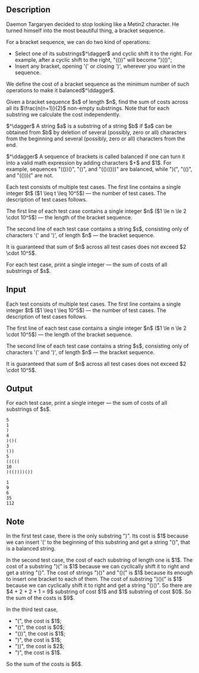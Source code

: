 ## Description

<div><p>Daemon Targaryen decided to stop looking like a Metin2 character. He turned himself into the most beautiful thing, a bracket sequence.</p><p>For a bracket sequence, we can do two kind of operations:</p><ul> <li> Select one of its substrings$^\dagger$ and cyclic shift it to the right. For example, after a cyclic shift to the right, "<span class="tex-font-style-tt">(())</span>" will become "<span class="tex-font-style-tt">)(()</span>"; </li><li> Insert any bracket, opening '<span class="tex-font-style-tt">(</span>' or closing '<span class="tex-font-style-tt">)</span>', wherever you want in the sequence. </li></ul><p>We define the <span class="tex-font-style-it">cost</span> of a bracket sequence as the <span class="tex-font-style-bf">minimum</span> number of such operations to make it balanced$^\ddagger$.</p><p>Given a bracket sequence $s$ of length $n$, find the sum of costs across all its $\frac{n(n+1)}{2}$ non-empty substrings. Note that for each substring we calculate the cost <span class="tex-font-style-bf">independently</span>.</p><p>$^\dagger$ A string $a$ is a substring of a string $b$ if $a$ can be obtained from $b$ by deletion of several (possibly, zero or all) characters from the beginning and several (possibly, zero or all) characters from the end.</p><p>$^\ddagger$ A sequence of brackets is called balanced if one can turn it into a valid math expression by adding characters $+$ and $1$. For example, sequences "<span class="tex-font-style-tt">(())()</span>", "<span class="tex-font-style-tt">()</span>", and "<span class="tex-font-style-tt">(()(()))</span>" are balanced, while "<span class="tex-font-style-tt">)(</span>", "<span class="tex-font-style-tt">(()</span>", and "<span class="tex-font-style-tt">(()))(</span>" are not.</p></div><div class="input-specification"><p>Each test consists of multiple test cases. The first line contains a single integer $t$ ($1 \leq t \leq 10^5$) — the number of test cases. The description of test cases follows.</p><p>The first line of each test case contains a single integer $n$ ($1 \le n \le 2 \cdot 10^5$) — the length of the bracket sequence.</p><p>The second line of each test case contains a string $s$, consisting only of characters '<span class="tex-font-style-tt">(</span>' and '<span class="tex-font-style-tt">)</span>', of length $n$ — the bracket sequence.</p><p>It is guaranteed that sum of $n$ across all test cases does not exceed $2 \cdot 10^5$.</p></div><div class="output-specification"><p>For each test case, print a single integer — the sum of costs of all substrings of $s$.</p></div>

## Input

<p>Each test consists of multiple test cases. The first line contains a single integer $t$ ($1 \leq t \leq 10^5$) — the number of test cases. The description of test cases follows.</p><p>The first line of each test case contains a single integer $n$ ($1 \le n \le 2 \cdot 10^5$) — the length of the bracket sequence.</p><p>The second line of each test case contains a string $s$, consisting only of characters '<span class="tex-font-style-tt">(</span>' and '<span class="tex-font-style-tt">)</span>', of length $n$ — the bracket sequence.</p><p>It is guaranteed that sum of $n$ across all test cases does not exceed $2 \cdot 10^5$.</p>

## Output

<p>For each test case, print a single integer — the sum of costs of all substrings of $s$.</p>





```input1|2,3,6,7,10,11
5
1
)
4
)()(
3
())
5
(((((
10
)(())))())
```




```output1
1
9
6
35
112
```



## Note

<p>In the first test case, there is the only substring "<span class="tex-font-style-tt">)</span>". Its cost is $1$ because we can insert '<span class="tex-font-style-tt">(</span>' to the beginning of this substring and get a string "<span class="tex-font-style-tt">()</span>", that is a balanced string.</p><p>In the second test case, the cost of each substring of length one is $1$. The cost of a substring "<span class="tex-font-style-tt">)(</span>" is $1$ because we can cyclically shift it to right and get a string "<span class="tex-font-style-tt">()</span>". The cost of strings "<span class="tex-font-style-tt">)()</span>" and "<span class="tex-font-style-tt">()(</span>" is $1$ because its enough to insert one bracket to each of them. The cost of substring "<span class="tex-font-style-tt">)()(</span>" is $1$ because we can cyclically shift it to right and get a string "<span class="tex-font-style-tt">()()</span>". So there are $4 + 2 + 2 + 1 = 9$ substring of cost $1$ and $1$ substring of cost $0$. So the sum of the costs is $9$.</p><p>In the third test case, </p><ul> <li> "<span class="tex-font-style-tt">(</span>", the cost is $1$; </li><li> "<span class="tex-font-style-tt">()</span>", the cost is $0$; </li><li> "<span class="tex-font-style-tt">())</span>", the cost is $1$; </li><li> "<span class="tex-font-style-tt">)</span>", the cost is $1$; </li><li> "<span class="tex-font-style-tt">))</span>", the cost is $2$; </li><li> "<span class="tex-font-style-tt">)</span>", the cost is $1$. </li></ul><p>So the sum of the costs is $6$.</p>
